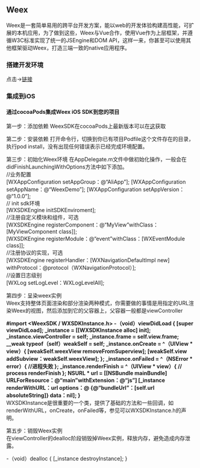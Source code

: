 ## Weex

Weex是一套简单易用的跨平台开发方案，能以web的开发体验构建高性能，可扩展的本机应用，为了做到这些，Weex与Vue合作，使用Vue作为上层框架，并遵循W3C标准实现了统一的JSEngine和DOM API，这样一来，你甚至可以使用其他框架驱动Weex，打造三端一致的native应用程序。

### 搭建开发环境
点击->[链接](http://weex.apache.org/cn/guide/set-up-env.html)

### 集成到iOS

#### 通过cocoaPods集成Weex iOS SDK到您的项目
第一步：添加依赖
WeexSDK在cocoaPods上最新版本可以在[这](https://cocoapods.org/pods/WeexSDK)获取

第二步：安装依赖
打开命令行，切换到你已有项目Podfile这个文件存在的目录，执行pod install，没有出现任何错误表示已经完成环境配置。

第三步：初始化Weex环境
在AppDelegate.m文件中做初始化操作，一般会在didFinishLaunchingWithOptions方法中如下添加。  
//业务配置  
[WXAppConfiguration setAppGroup：@“AliApp”];
[WXAppConfiguration setAppName：@“WeexDemo”];
[WXAppConfiguration setAppVersion：@“1.0.0”];  
// init sdk环境  
[WXSDKEngine initSDKEnviroment];  
//注册自定义模块和组件，可选  
[WXSDKEngine registerComponent：@“MyView”withClass：[MyViewComponent class]];  
[WXSDKEngine registerModule：@“event”withClass：[WXEventModule class]];  
//注册协议的实现，可选  
[WXSDKEngine registerHandler：[WXNavigationDefaultImpl new] withProtocol：@protocol（WXNavigationProtocol）];  
//设置日志级别  
[WXLog setLogLevel：WXLogLevelAll];

第四步：呈染weex实例  
Weex支持整体页面渲染和部分渲染两种模式，你需要做的事情是用指定的URL渲染Weex的视图，然后添加到它的父容器上，父容器一般都是viewController

**#import <WeexSDK / WXSDKInstance.h>
-（void）viewDidLoad 
{
    [super viewDidLoad];
    _instance = [[WXSDKInstance alloc] init];
    _instance.viewController = self;
    _instance.frame = self.view.frame; 
    __weak typeof（self）weakSelf = self;
    _instance.onCreate = ^（UIView * view）{
        [weakSelf.weexView removeFromSuperview];
        [weakSelf.view addSubview：weakSelf.weexView];
    };
    _instance.onFailed = ^（NSError * error）{
        //进程失败
    };
    _instance.renderFinish = ^（UIView * view）{
        // process renderFinish
    };
    NSURL * url = [[NSBundle mainBundle] URLForResource：@“main”withExtension：@“js”]
    [_instance renderWithURL：url options：@ {@“bundleUrl”：[self.url absoluteString]} data：nil];
}**  
WXSDKInstance是很重要的一个类，提供了基础的方法和一些回调，如renderWithURL，onCreate，onFailed等，参见可以WXSDKInstance.h的声明。  

第五步：销毁Weex实例  
在viewController的dealloc阶段销毁掉Weex实例，释放内存，避免造成内存泄露。

-（void）dealloc
{
    [_instance destroyInstance];
}

